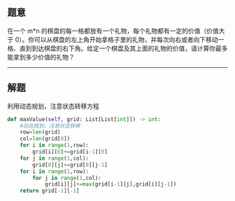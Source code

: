 ## 题意

在一个 m*n 的棋盘的每一格都放有一个礼物，每个礼物都有一定的价值（价值大于 0）。你可以从棋盘的左上角开始拿格子里的礼物，并每次向右或者向下移动一格、直到到达棋盘的右下角。给定一个棋盘及其上面的礼物的价值，请计算你最多能拿到多少价值的礼物？

---
## 解题

利用动态规划，注意状态转移方程

```python
def maxValue(self, grid: List[List[int]]) -> int:
	#动态规划，注意状态转移
	row=len(grid)
	col=len(grid[0])
	for i in range(1,row):
		grid[i][0]+=grid[i-1][0]
	for j in range(1,col):
		grid[0][j]+=grid[0][j-1]
	for i in range(1,row):
		for j in range(1,col):
			grid[i][j]+=max(grid[i-1][j],grid[i][j-1])
	return grid[-1][-1]
```